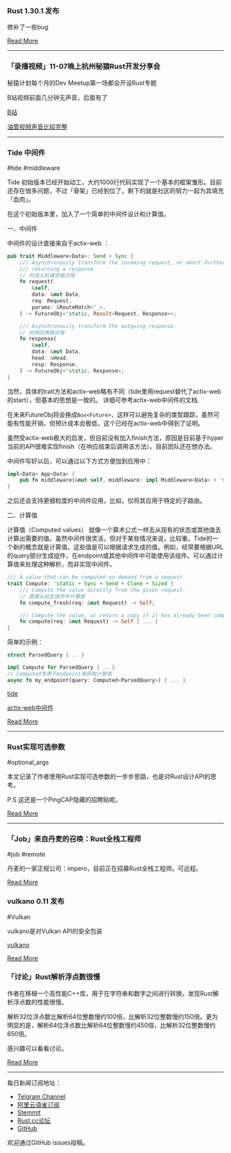 ###  Rust 1.30.1 发布

修补了一些bug

[Read More](https://blog.rust-lang.org/2018/11/08/Rust-1.30.1.html)

---

### 「录播视频」11-07晚上杭州秘猿Rust开发分享会

秘猿计划每个月的Dev Meetup第一场都会开设Rust专题

B站视频前面几分钟无声音，后面有了

[ B站 ](https://www.bilibili.com/video/av35546990/)

[ 油管视频声音比较完整 ](https://www.youtube.com/watch?reload=9&v=s7gFNTb3rWU&feature=youtu.be)

---

### Tide 中间件

#tide #middleware

Tide 初始版本已经开始动工，大约1000行代码实现了一个基本的框架雏形。目前还存在很多问题，不过「骨架」已经到位了，剩下的就是社区的努力一起为其填充「血肉」。

在这个初始版本里，加入了一个简单的中间件设计和计算值。

一、中间件

中间件的设计直接来自于actix-web ：

```rust
pub trait Middleware<Data>: Send + Sync {
    /// Asynchronously transform the incoming request, or abort further handling by immediately
    /// returning a response.
    // 对进入的请求做点啥
    fn request(
        &self,
        data: &mut Data,
        req: Request,
        params: &RouteMatch<'_>,
    ) -> FutureObj<'static, Result<Request, Response>>;

    /// Asynchronously transform the outgoing response.
    // 对响应再做点啥
    fn response(
        &self,
        data: &mut Data,
        head: &Head,
        resp: Response,
    ) -> FutureObj<'static, Response>;
}
```

当然，具体的trait方法和actix-web略有不同（tide里用request替代了actix-web的start），但基本的思想是一致的。 详细可参考actix-web中间件的文档.

在未来FutureObj将会换成`Box<Future>`，这样可以避免复杂的类型跟踪，虽然可能有性能开销，但预计成本会极低，这个已经在actix-web中得到了证明。

虽然受actix-web极大的启发，但目前没有加入finish方法，原因是目前基于hyper当前的API很难实现finish（在响应结束后调用该方法）。目前团队还在想办法。

中间件写好以后，可以通过以下方式方便加到应用中：

```rust
impl<Data> App<Data> {
    pub fn middleware(&mut self, middleware: impl Middleware<Data> + 'static) -> &mut Self { ... }
}
```

之后还会支持更细粒度的中间件应用，比如，仅将其应用于特定的子路由。

二、计算值

计算值（Computed values） 就像一个算术公式一样去从现有的状态或其他值去计算出需要的值。虽然中间件很灵活，但对于某些情况来说，比较重。Tide的一个新的概念就是计算值。这些值是可以根据请求生成的值。例如，经常要根据URL的query部分生成组件，在endpoint或其他中间件中可能使用该组件。可以通过计算值来处理这种解析，而非实现中间件。

```rust
/// A value that can be computed on-demand from a request.
trait Compute: 'static + Sync + Send + Clone + Sized {
    /// Compute the value directly from the given request.
    // 直接从给定请求中计算值
    fn compute_fresh(req: &mut Request) -> Self;

    /// Compute the value, or return a copy if it has already been computed for this request.
    fn compute(req: &mut Request) -> Self { ... }
}
```
简单的示例：

```rust
struct ParsedQuery { .. }

impl Compute for ParsedQuery { .. }
// Computed专用于endpoint来获取计算值
async fn my_endpoint(query: Computed<ParsedQuery>) { ... }
```

[tide](https://github.com/rust-net-web/tide)

[actix-web中间件](https://rustlang-cn.github.io/server/actix-web/middleare.html)

[Read More](https://rust-lang-nursery.github.io/wg-net/2018/11/07/tide-middleware.html)

---

### Rust实现可选参数

#optional_args

本文记录了作者使用Rust实现可选参数的一步步思路，也是对Rust设计API的思考。

P.S 这还是一个PingCAP隐藏的招聘贴呢。

[Read More](https://hoverbear.org/2018/11/04/optional-arguments/)

---

### 「Job」来自丹麦的召唤：Rust全栈工程师

#job #remote

丹麦的一家正规公司：impero，目前正在招募Rust全栈工程师。可远程。

[Read More](https://www.reddit.com/r/rust/comments/9v7qpx/rust_fullstack_developer_denmark_or_remote/)

### vulkano 0.11 发布

#Vulkan

vulkano是对Vulkan API的安全包装

[vulkano](https://github.com/vulkano-rs/vulkano)

[Read More](https://www.patreon.com/posts/22587417)

### 「讨论」Rust解析浮点数很慢

作者在移植一个高性能C++库，用于在字符串和数字之间进行转换。发现Rust解析浮点数的性能很慢。

解析32位浮点数比解析64位整数慢约100倍，比解析32位整数慢约150倍。更为明显的是，解析64位浮点数比解析64位整数慢约450倍，比解析32位整数慢约650倍。

感兴趣可以看看讨论。

[Read More](https://www.reddit.com/r/rust/comments/9vdsyl/rust_float_parsing_is_atypically_slow/)

---

每日新闻订阅地址：

- [Telgram Channel](https://t.me/rust_daily_news )
- [阿里云语雀订阅](https://www.yuque.com/chaosbot/rustnews)
- [Stemmit](https://steemit.com/@blackanger)
- [Rust.cc论坛](https://rust.cc)
- [GitHub](https://github.com/RustStudy/rust_daily_news)

欢迎通过GitHub issues投稿。
